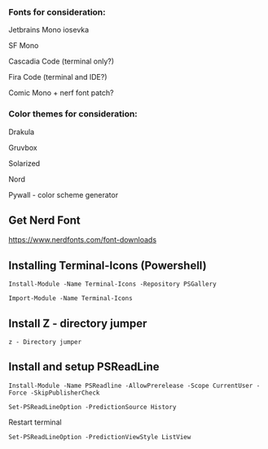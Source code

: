 ### Fonts for consideration:
Jetbrains 
Mono
iosevka

SF Mono

Cascadia Code (terminal only?)

Fira Code (terminal and IDE?)

Comic Mono + nerf font patch?

### Color themes for consideration:
Drakula

Gruvbox

Solarized

Nord

Pywall - color scheme generator


## Get Nerd Font
https://www.nerdfonts.com/font-downloads

## Installing Terminal-Icons (Powershell)

```Install-Module -Name Terminal-Icons -Repository PSGallery```

```Import-Module -Name Terminal-Icons```

## Install Z - directory jumper

```z - Directory jumper```

## Install and setup PSReadLine

```Install-Module -Name PSReadline -AllowPrerelease -Scope CurrentUser -Force -SkipPublisherCheck```

```Set-PSReadLineOption -PredictionSource History```

Restart terminal

```Set-PSReadLineOption -PredictionViewStyle ListView```
